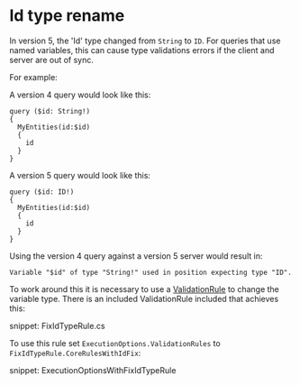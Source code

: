 # Id type rename

In version 5, the 'Id' type changed from `String` to `ID`. For queries that use named variables, this can cause type validations errors if the client and server are out of sync.

For example:

A version 4 query would look like this:

```
query ($id: String!)
{
  MyEntities(id:$id)
  {
    id
  }
}
```
A version 5 query would look like this:

```
query ($id: ID!)
{
  MyEntities(id:$id)
  {
    id
  }
}
```

Using the version 4 query against a version 5 server would result in:

```
Variable "$id" of type "String!" used in position expecting type "ID".
```

To work around this it is necessary to use a [ValidationRule](https://graphql-dotnet.github.io/docs/getting-started/query-validation) to change the variable type. There is an included ValidationRule included that achieves this:

snippet: FixIdTypeRule.cs

To use this rule set `ExecutionOptions.ValidationRules` to `FixIdTypeRule.CoreRulesWithIdFix`:

snippet: ExecutionOptionsWithFixIdTypeRule